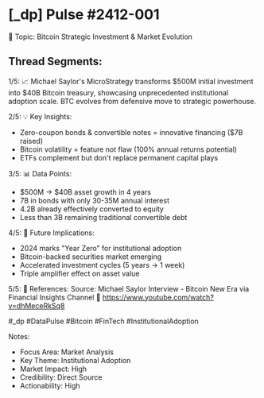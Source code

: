 # [_dp] Pulse #2412-001
📍 Topic: Bitcoin Strategic Investment & Market Evolution

## Thread Segments:

1/5: 📈 Michael Saylor's MicroStrategy transforms $500M initial investment into $40B Bitcoin treasury, showcasing unprecedented institutional adoption scale. BTC evolves from defensive move to strategic powerhouse.

2/5: 💡 Key Insights:
- Zero-coupon bonds & convertible notes = innovative financing ($7B raised)
- Bitcoin volatility = feature not flaw (100% annual returns potential)
- ETFs complement but don't replace permanent capital plays

3/5: 📊 Data Points:
- $500M → $40B asset growth in 4 years
- 7B in bonds with only 30-35M annual interest
- 4.2B already effectively converted to equity
- Less than 3B remaining traditional convertible debt

4/5: 🔮 Future Implications:
- 2024 marks "Year Zero" for institutional adoption
- Bitcoin-backed securities market emerging
- Accelerated investment cycles (5 years → 1 week)
- Triple amplifier effect on asset value

5/5: 🎯 References:
Source: Michael Saylor Interview - Bitcoin New Era
via Financial Insights Channel
🔗 https://www.youtube.com/watch?v=dhMeceRkSq8

#_dp #DataPulse #Bitcoin #FinTech #InstitutionalAdoption

Notes:
- Focus Area: Market Analysis
- Key Theme: Institutional Adoption
- Market Impact: High
- Credibility: Direct Source
- Actionability: High